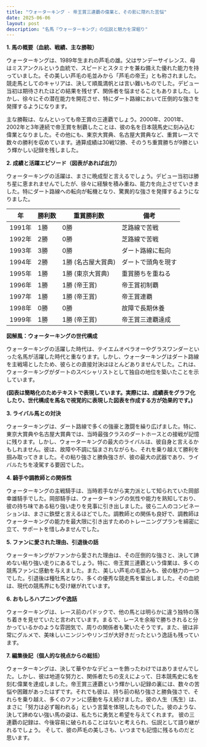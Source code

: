 ```yaml
---
title: "ウォーターキング - 帝王賞三連覇の偉業と、その影に隠れた苦悩"
date: 2025-06-06
layout: post
description: "名馬『ウォーターキング』の伝説と魅力を深堀り"
---
```


**1. 馬の概要（血統、戦績、主な勝鞍）**

ウォーターキングは、1989年生まれの芦毛の雄。父はサンデーサイレンス、母はミスアンクルという血統で、スピードとスタミナを兼ね備えた優れた能力を持っていました。その美しい芦毛の毛並みから「芦毛の帝王」とも称されました。競走馬としてのキャリアは、決して順風満帆とは言い難いものでした。デビュー当初は期待されたほどの結果を残せず、関係者を悩ませることもありました。しかし、徐々にその潜在能力を開花させ、特にダート路線において圧倒的な強さを発揮するようになります。

主な勝鞍は、なんといっても帝王賞の三連覇でしょう。2000年、2001年、2002年と3年連続で帝王賞を制覇したことは、彼の名を日本競馬史に刻み込む偉業となりました。その他にも、東京大賞典、名古屋大賞典など、重賞レースで数々の勝利を収めています。通算成績は30戦12勝、そのうち重賞勝ちが9勝という輝かしい記録を残しました。


**2. 成績と活躍エピソード（図表があれば出力）**

ウォーターキングの活躍は、まさに晩成型と言えるでしょう。デビュー当初は勝ち星に恵まれませんでしたが、徐々に経験を積み重ね、能力を向上させていきました。特にダート路線への転向が転機となり、驚異的な強さを発揮するようになりました。

| 年 | 勝利数 | 重賞勝利数 | 備考 |
|---|---|---|---|
| 1991年 | 1勝 | 0勝 | 芝路線で苦戦 |
| 1992年 | 2勝 | 0勝 | 芝路線で苦戦 |
| 1993年 | 3勝 | 0勝 | ダート路線に転向 |
| 1994年 | 2勝 | 1勝 (名古屋大賞典) | ダートで頭角を現す |
| 1995年 | 1勝 | 1勝 (東京大賞典) | 重賞勝ちを重ねる |
| 1996年 | 1勝 | 1勝 (帝王賞) | 帝王賞初制覇 |
| 1997年 | 1勝 | 1勝 (帝王賞) | 帝王賞連覇 |
| 1998年 | 0勝 | 0勝 | 故障で長期休養 |
| 1999年 | 1勝 | 1勝 (帝王賞) | 帝王賞三連覇達成 |


**図解風：ウォーターキングの世代構成**

ウォーターキングの活躍した時代は、テイエムオペラオーやグラスワンダーといった名馬が活躍した時代と重なります。しかし、ウォーターキングはダート路線を主戦場としたため、彼らとの直接対決はほとんどありませんでした。これは、ウォーターキングがダートのスペシャリストとして独自の地位を築いたことを示しています。


**(図表は簡略化のためテキストで表現しています。実際には、成績表をグラフ化したり、世代構成を馬名で視覚的に表現した図表を作成する方が効果的です。)**


**3. ライバル馬との対決**

ウォーターキングは、ダート路線で多くの強豪と激闘を繰り広げました。特に、東京大賞典や名古屋大賞典では、当時最強クラスのダートホースとの接戦が記憶に残ります。しかし、ウォーターキングの最大のライバルは、彼自身と言えるかもしれません。彼は、故障や不調に悩まされながらも、それを乗り越えて勝利を掴み取ってきました。その粘り強さと勝負強さが、彼の最大の武器であり、ライバルたちを凌駕する要因でした。


**4. 騎手や調教師との関係性**

ウォーターキングの主戦騎手は、当時若手ながら実力派として知られていた岡部幸雄騎手でした。岡部騎手は、ウォーターキングの気性や能力を熟知しており、彼の持ち味である粘り強い走りを見事に引き出しました。彼ら二人のコンビネーションは、まさに鉄壁と言えるほどでした。調教師との関係も良好で、調教師はウォーターキングの能力を最大限に引き出すためのトレーニングプランを綿密に立て、サポートを惜しみませんでした。


**5. ファンに愛された理由、引退後の話**

ウォーターキングがファンから愛された理由は、その圧倒的な強さと、決して諦めない粘り強い走りにあるでしょう。特に、帝王賞三連覇という偉業は、多くの競馬ファンに感動を与えました。また、美しい芦毛の毛並みも、彼の魅力の一つでした。引退後は種牡馬となり、多くの優秀な競走馬を輩出しました。その血統は、現代の競馬界にも受け継がれています。


**6. おもしろハプニングや逸話**

ウォーターキングは、レース前のパドックで、他の馬とは明らかに違う独特の落ち着きを見せていたと言われています。まるで、レースを余裕で勝ちきれると分かっているかのような雰囲気で、周りの関係者も驚いたそうです。また、彼は非常にグルメで、美味しいニンジンやリンゴが大好きだったという逸話も残っています。


**7. 編集後記（個人的な視点からの総括）**

ウォーターキングは、決して華やかなデビューを飾ったわけではありませんでした。しかし、彼は地道な努力と、関係者たちの支えによって、日本競馬史に名を刻む偉業を達成しました。帝王賞三連覇という輝かしい記録の裏には、数々の苦悩や困難があったはずです。それでも彼は、持ち前の粘り強さと勝負強さで、それらを乗り越え、多くのファンに感動を与え続けました。彼の人生（馬生）は、まさに「努力は必ず報われる」という言葉を体現したものでした。彼のような、決して諦めない強い馬の姿は、私たちに勇気と希望を与えてくれます。  彼の三連覇の記録は、今後容易に破られることはないと考えられ、伝説として語り継がれるでしょう。  そして、彼の芦毛の美しさも、いつまでも記憶に残るものだと思います。
